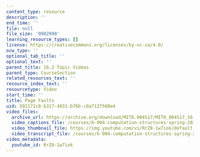 ```yaml
---
content_type: resource
description: ''
end_time: ''
file: null
file_size: '9902990'
learning_resource_types: []
license: https://creativecommons.org/licenses/by-nc-sa/4.0/
ocw_type: ''
optional_tab_title: ''
optional_text: ''
parent_title: 16.2 Topic Videos
parent_type: CourseSection
related_resources_text: ''
resource_index_text: ''
resourcetype: Video
start_time: ''
title: Page Faults
uid: 502171c8-b317-4031-b76b-c8a712f568e4
video_files:
  archive_url: https://archive.org/download/MIT6.004S17/MIT6_004S17_16-02-03_300k.mp4
  video_captions_file: /courses/6-004-computation-structures-spring-2017/b203f70f0215535fb93c25d3ad82fca5_RrZ8-1w7iok.vtt
  video_thumbnail_file: https://img.youtube.com/vi/RrZ8-1w7iok/default.jpg
  video_transcript_file: /courses/6-004-computation-structures-spring-2017/24222b53ff1c3f7b3076d1417318b6bc_RrZ8-1w7iok.pdf
video_metadata:
  youtube_id: RrZ8-1w7iok
---
```

